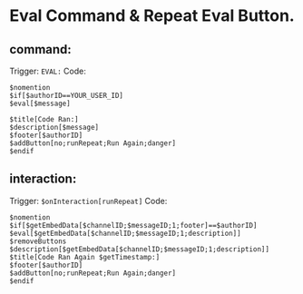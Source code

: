 # Eval Command & Repeat Eval Button.

## command: 
Trigger: `EVAL:`
Code:
```
$nomention
$if[$authorID==YOUR_USER_ID]
$eval[$message]

$title[Code Ran:]
$description[$message]
$footer[$authorID]
$addButton[no;runRepeat;Run Again;danger]
$endif
```

## interaction:
Trigger: `$onInteraction[runRepeat]`
Code:
```
$nomention
$if[$getEmbedData[$channelID;$messageID;1;footer]==$authorID]
$eval[$getEmbedData[$channelID;$messageID;1;description]]
$removeButtons
$description[$getEmbedData[$channelID;$messageID;1;description]]
$title[Code Ran Again $getTimestamp:]
$footer[$authorID]
$addButton[no;runRepeat;Run Again;danger]
$endif
```

